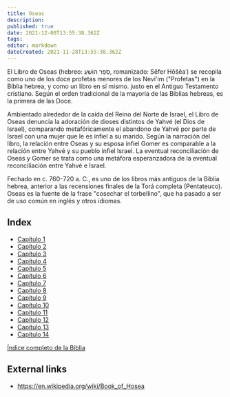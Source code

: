 ```yaml
---
title: Oseas
description: 
published: true
date: 2021-12-08T13:55:38.362Z
tags: 
editor: markdown
dateCreated: 2021-11-28T13:55:38.362Z
---
```


El Libro de Oseas (hebreo: סֵפֶר הוֹשֵׁעַ, romanizado: Sēfer Hōšēaʿ) se recopila como uno de los doce profetas menores de los Nevi'im ("Profetas") en la Biblia hebrea, y como un libro en sí mismo. justo en el Antiguo Testamento cristiano. Según el orden tradicional de la mayoría de las Biblias hebreas, es la primera de las Doce.

Ambientado alrededor de la caída del Reino del Norte de Israel, el Libro de Oseas denuncia la adoración de dioses distintos de Yahvé (el Dios de Israel), comparando metafóricamente el abandono de Yahvé por parte de Israel con una mujer que le es infiel a su marido. Según la narración del libro, la relación entre Oseas y su esposa infiel Gomer es comparable a la relación entre Yahvé y su pueblo infiel Israel. La eventual reconciliación de Oseas y Gomer se trata como una metáfora esperanzadora de la eventual reconciliación entre Yahvé e Israel. 

Fechado en c. 760–720 a. C., es uno de los libros más antiguos de la Biblia hebrea, anterior a las recensiones finales de la Torá completa (Pentateuco). Oseas es la fuente de la frase "cosechar el torbellino", que ha pasado a ser de uso común en inglés y otros idiomas.

## Index

- [Capítulo 1](/es/Bible/Hosea/1)
- [Capítulo 2](/es/Bible/Hosea/2)
- [Capítulo 3](/es/Bible/Hosea/3)
- [Capítulo 4](/es/Bible/Hosea/4)
- [Capítulo 5](/es/Bible/Hosea/5)
- [Capítulo 6](/es/Bible/Hosea/6)
- [Capítulo 7](/es/Bible/Hosea/7)
- [Capítulo 8](/es/Bible/Hosea/8)
- [Capítulo 9](/es/Bible/Hosea/9)
- [Capítulo 10](/es/Bible/Hosea/10)
- [Capítulo 11](/es/Bible/Hosea/11)
- [Capítulo 12](/es/Bible/Hosea/12)
- [Capítulo 13](/es/Bible/Hosea/13)
- [Capítulo 14](/es/Bible/Hosea/14)


[Índice completo de la Biblia](/es/index/bible)


## External links

- https://en.wikipedia.org/wiki/Book_of_Hosea